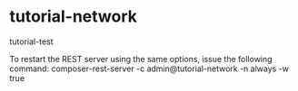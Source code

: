 # tutorial-network

tutorial-test

To restart the REST server using the same options, issue the following command:
composer-rest-server -c admin@tutorial-network -n always -w true
